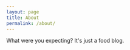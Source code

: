 ```yaml
---
layout: page
title: About
permalink: /about/
---
```


What were you expecting? It's just a food blog.
